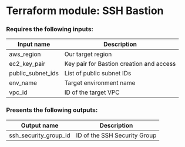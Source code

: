 # Terraform module: SSH Bastion

### Requires the following inputs:

| Input name        | Description                              |
| ----------------- | ---------------------------------------- |
| aws_region        | Our target region                        |
| ec2_key_pair      | Key pair for Bastion creation and access |
| public_subnet_ids | List of public subnet IDs                |
| env_name          | Target environment name                  |
| vpc_id            | ID of the target VPC                     |

### Presents the following outputs:

| Output name           | Description                  |
| --------------------- | ---------------------------- |
| ssh_security_group_id | ID of the SSH Security Group |
